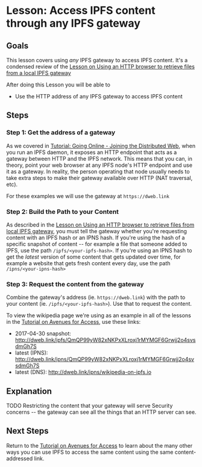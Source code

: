 # Lesson: Access IPFS content through any IPFS gateway

## Goals

This lesson covers using _any_ IPFS gateway to access IPFS content. It's a condensed review of the [Lesson on Using an HTTP browser to retrieve files from a local IPFS gateway](/classical-web/lessons/local-gateway.md)

After doing this Lesson you will be able to  
* Use the HTTP address of any IPFS gateway to access IPFS content

## Steps

### Step 1: Get the address of a gateway

As we covered in [Tutorial: Going Online - Joining the Distributed Web](/going-online/README.md), when you run an IPFS daemon, it exposes an HTTP endpoint that acts as a gateway between HTTP and the IPFS network. This means that you can, in theory, point your web browser at any IPFS node's HTTP endpoint and use it as a gateway. In reality, the person operating that node usually needs to take extra steps to make their gateway available over HTTP (NAT traversal, etc).

For these examples we will use the gateway at `https://dweb.link`

### Step 2: Build the Path to your Content

As described in the [Lesson on Using an HTTP browser to retrieve files from local IPFS gateway](/classical-web/lessons/local-gateway.md), you must tell the gateway whether you're requesting content with an IPFS hash or an IPNS hash. If you're using the hash of a specific snapshot of content -- for example a file that someone added to IPFS, use the path `/ipfs/<your-ipfs-hash>`. If you're using an IPNS hash to get the _latest_ version of some content that gets updated over time, for example a website that gets fresh content every day, use the path `/ipns/<your-ipns-hash>`


### Step 3: Request the content from the gateway
Combine the gateway's address (ie. `https://dweb.link`) with the path to your content (ie. `/ipfs/<your-ipfs-hash>`). Use that to request the content.

To view the wikipedia page we're using as an example in all of the lessons in the [Tutorial on Avenues for Access](/avenues-for-access/), use these links:

- 2017-04-30 snapshot: http://dweb.link/ipfs/QmQP99yW82xNKPxXLroxj1rMYMGF6Grwjj2o4svsdmGh7S
- latest (IPNS): http://dweb.link/ipns/QmQP99yW82xNKPxXLroxj1rMYMGF6Grwjj2o4svsdmGh7S
- latest (DNS): http://dweb.link/ipns/wikipedia-on-ipfs.io

## Explanation

TODO
Restricting the content that your gateway will serve
Security concerns -- the gateway can see all the things that an HTTP server can see.

## Next Steps

Return to the [Tutorial on Avenues for Access](/avenues-for-access/) to learn about the many other ways you can use IPFS to access the same content using the same content-addressed link.
